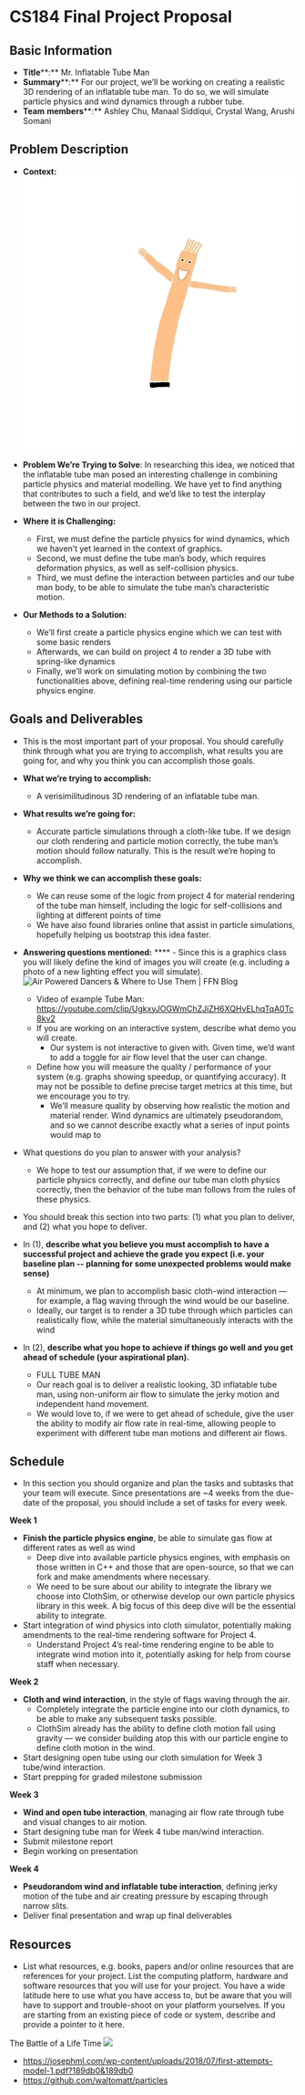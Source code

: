 # CS184 Final Project Proposal

## Basic Information
- **Title****:** Mr. Inflatable Tube Man
- **Summary****:** For our project, we’ll be working on creating a realistic 3D rendering of an inflatable tube man. To do so, we will simulate particle physics and wind dynamics through a rubber tube.
- **Team** **members****:** Ashley Chu, Manaal Siddiqui, Crystal Wang, Arushi Somani


## Problem Description
- **Context:**
![Inflatable Tube Man Example](./giphy.webp)

- **Problem We’re Trying to Solve**: In researching this idea, we noticed that the inflatable tube man posed an interesting challenge in combining particle physics and material modelling. We have yet to find anything that contributes to such a field, and we’d like to test the interplay between the two in our project.
- **Where it is Challenging:**
    - First, we must define the particle physics for wind dynamics, which we haven’t yet learned in the context of graphics.
    - Second, we must define the tube man’s body, which requires deformation physics, as well as self-collision physics.
    - Third, we must define the interaction between particles and our tube man body, to be able to simulate the tube man’s characteristic motion.
- **Our Methods to a Solution:**
    - We’ll first create a particle physics engine which we can test with some basic renders
    - Afterwards, we can build on project 4 to render a 3D tube with spring-like dynamics
    - Finally, we’ll work on simulating motion by combining the two functionalities above, defining real-time rendering using our particle physics engine.

## Goals and Deliverables
- This is the most important part of your proposal. You should carefully think through what you are trying to accomplish, what results you are going for, and why you think you can accomplish those goals.


- **What we’re trying to accomplish:**
    - A verisimilitudinous 3D rendering of an inflatable tube man.
- **What results we’re going for:**
    - Accurate particle simulations through a cloth-like tube. If we design our cloth rendering and particle motion correctly, the tube man’s motion should follow naturally. This is the result we’re hoping to accomplish.
- **Why we think we can accomplish these goals:**
    - We can reuse some of the logic from project 4 for material rendering of the tube man himself, including the logic for self-collisions and lighting at different points of time
    - We have also found libraries online that assist in particle simulations, hopefully helping us bootstrap this idea faster.


- **Answering questions mentioned:**
****    - Since this is a graphics class you will likely define the kind of images you will create (e.g. including a photo of a new lighting effect you will simulate).
![Air Powered Dancers & Where to Use Them | FFN Blog](https://s6g6d3j3.rocketcdn.me/blog/wp-content/uploads/income-tax-tube-man.gif)

    - Video of example Tube Man: https://youtube.com/clip/UgkxyJOGWmChZJiZH6XQHvELhqTqA0Tc8kv2
    - If you are working on an interactive system, describe what demo you will create.
        - Our system is not interactive to given with. Given time, we’d want to add a toggle for air flow level that the user can change.
    - Define how you will measure the quality / performance of your system (e.g. graphs showing speedup, or quantifying accuracy). It may not be possible to define precise target metrics at this time, but we encourage you to try.
        - We’ll measure quality by observing how realistic the motion and material render. Wind dynamics are ultimately pseudorandom, and so we cannot describe exactly what a series of input points would map to

- What questions do you plan to answer with your analysis?
    - We hope to test our assumption that, if we were to define our particle physics correctly, and define our tube man cloth physics correctly, then the behavior of the tube man follows from the rules of these physics.

- You should break this section into two parts: (1) what you plan to deliver, and (2) what you hope to deliver.
- In (1), **describe what you believe you must accomplish to have a successful project and achieve the grade you expect (i.e. your baseline plan -- planning for some unexpected problems would make sense)**
    - At minimum, we plan to accomplish basic cloth-wind interaction — for example, a flag waving through the wind would be our baseline.
    - Ideally, our target is to render a 3D tube through which particles can realistically flow, while the material simultaneously interacts with the wind


- In (2), **describe what you hope to achieve if things go well and you get ahead of schedule (your aspirational plan).**
    - FULL TUBE MAN
    - Our reach goal is to deliver a realistic looking, 3D inflatable tube man, using non-uniform air flow to simulate the jerky motion and independent hand movement.
    - We would love to, if we were to get ahead of schedule, give the user the ability to modify air flow rate in real-time, allowing people to experiment with different tube man motions and different air flows.


## Schedule
- In this section you should organize and plan the tasks and subtasks that your team will execute. Since presentations are ~4 weeks from the due-date of the proposal, you should include a set of tasks for every week.

**Week 1**

- **Finish the particle physics engine**, be able to simulate gas flow at different rates as well as wind
    - Deep dive into available particle physics engines, with emphasis on those written in C++ and those that are open-source, so that we can fork and make amendments where necessary.
    - We need to be sure about our ability to integrate the library we choose into ClothSim, or otherwise develop our own particle physics library in this week. A big focus of this deep dive will be the essential ability to integrate.
- Start integration of wind physics into cloth simulator, potentially making amendments to the real-time rendering software for Project 4.
    - Understand Project 4’s real-time rendering engine to be able to integrate wind motion into it, potentially asking for help from course staff when necessary.

**Week 2**

- **Cloth and wind interaction**, in the style of flags waving through the air.
    - Completely integrate the particle engine into our cloth dynamics, to be able to make any subsequent tasks possible.
    - ClothSim already has the ability to define cloth motion fall using gravity — we consider building atop this with our particle engine to define cloth motion in the wind.
- Start designing open tube using our cloth simulation for Week 3 tube/wind interaction.
- Start prepping for graded milestone submission

**Week 3**

- **Wind and open tube interaction**, managing air flow rate through tube and visual changes to air motion.
- Start designing tube man for Week 4 tube man/wind interaction.
- Submit milestone report
- Begin working on presentation

**Week 4**

- **Pseudorandom wind and inflatable tube interaction**, defining jerky motion of the tube and air creating pressure by escaping through narrow slits.
- Deliver final presentation and wrap up final deliverables
## Resources
- List what resources, e.g. books, papers and/or online resources that are references for your project. List the computing platform, hardware and software resources that you will use for your project. You have a wide latitude here to use what you have access to, but be aware that you will have to support and trouble-shoot on your platform yourselves. If you are starting from an existing piece of code or system, describe and provide a pointer to it here.

The Battle of a Life Time
![](https://i.chzbgr.com/full/7895156992/hFDB8D40C/the-battle-of-a-life-time)

- https://josephml.com/wp-content/uploads/2018/07/first-attempts-model-1.pdf?189db0&189db0
- https://github.com/waltomatt/particles

